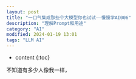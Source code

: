 ```yaml
---
layout: post
title: "一口气集成那些个大模型你也试试——慢慢学AI006"
description: "理解Prompt和用途"
category: "AI"
modified: 2024-01-19 13:01
tags: "LLM AI"
---
```

* content
{:toc}

不知道有多少人像我一样，

<!-- more -->
